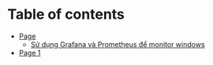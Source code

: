 # Table of contents

* [Page](README.md)
  * [Sử dụng Grafana và Prometheus để monitor windows](readme/su-dung-grafana-va-prometheus-de-monitor-windows.md)
* [Page 1](page-1.md)
